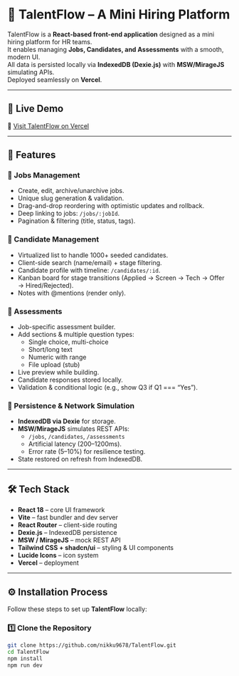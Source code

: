 # 🌟 TalentFlow – A Mini Hiring Platform

TalentFlow is a **React-based front-end application** designed as a mini hiring platform for HR teams.  
It enables managing **Jobs, Candidates, and Assessments** with a smooth, modern UI.  
All data is persisted locally via **IndexedDB (Dexie.js)** with **MSW/MirageJS** simulating APIs.  
Deployed seamlessly on **Vercel**.  

---

## 🚀 Live Demo

🔗 [Visit TalentFlow on Vercel](https://talent-flow-bvca.vercel.app/)

---

## 📌 Features

### 🔹 Jobs Management
- Create, edit, archive/unarchive jobs.  
- Unique slug generation & validation.  
- Drag-and-drop reordering with optimistic updates and rollback.  
- Deep linking to jobs: `/jobs/:jobId`.  
- Pagination & filtering (title, status, tags).  

### 🔹 Candidate Management
- Virtualized list to handle 1000+ seeded candidates.  
- Client-side search (name/email) + stage filtering.  
- Candidate profile with timeline: `/candidates/:id`.  
- Kanban board for stage transitions (Applied → Screen → Tech → Offer → Hired/Rejected).  
- Notes with @mentions (render only).  

### 🔹 Assessments
- Job-specific assessment builder.  
- Add sections & multiple question types:
  - Single choice, multi-choice  
  - Short/long text  
  - Numeric with range  
  - File upload (stub)  
- Live preview while building.  
- Candidate responses stored locally.  
- Validation & conditional logic (e.g., show Q3 if Q1 === “Yes”).  

### 🔹 Persistence & Network Simulation
- **IndexedDB via Dexie** for storage.  
- **MSW/MirageJS** simulates REST APIs:
  - `/jobs`, `/candidates`, `/assessments`  
  - Artificial latency (200–1200ms).  
  - Error rate (5–10%) for resilience testing.  
- State restored on refresh from IndexedDB.  

---

## 🛠️ Tech Stack

- **React 18** – core UI framework  
- **Vite** – fast bundler and dev server  
- **React Router** – client-side routing  
- **Dexie.js** – IndexedDB persistence  
- **MSW / MirageJS** – mock REST API  
- **Tailwind CSS + shadcn/ui** – styling & UI components  
- **Lucide Icons** – icon system  
- **Vercel** – deployment  

---

## ⚙️ Installation Process

Follow these steps to set up **TalentFlow** locally:

### 1️⃣ Clone the Repository
```bash
git clone https://github.com/nikku9678/TalentFlow.git
cd TalentFlow
npm install
npm run dev
